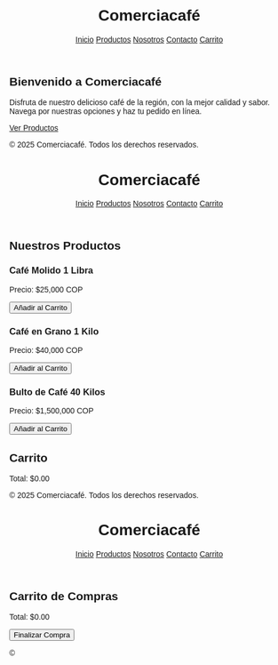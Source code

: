 <!DOCTYPE html>
<html lang="es">

<head>
  <meta charset="UTF-8">
  <meta name="viewport" content="width=device-width, initial-scale=1.0">
  <title>Comerciacafé</title>
  <script src="https://cdn.tailwindcss.com"></script>
  <style>
    body {
      font-family: Arial, sans-serif;
    }
  </style>
</head>

<body class="bg-white text-gray-800">
  <!-- Navegación -->
  <header class="bg-[#5C4033] p-4 text-white flex justify-between items-center">
    <h1 class="text-2xl font-bold">Comerciacafé</h1>
    <nav class="space-x-4">
      <a href="inicio.html" class="hover:underline">Inicio</a>
      <a href="productos.html" class="hover:underline">Productos</a>
      <a href="nosotros.html" class="hover:underline">Nosotros</a>
      <a href="contacto.html" class="hover:underline">Contacto</a>
      <a href="carrito.html" class="hover:underline font-bold">Carrito</a>
    </nav>
  </header>

  <!-- Sección de Inicio -->
  <section class="p-8 text-center">
    <h2 class="text-3xl font-bold mb-4">Bienvenido a Comerciacafé</h2>
    <p class="text-lg mb-4">Disfruta de nuestro delicioso café de la región, con la mejor calidad y sabor. Navega por nuestras opciones y haz tu pedido en línea.</p>
    <a href="productos.html" class="bg-[#8B5E3C] text-white px-6 py-2 rounded">Ver Productos</a>
  </section>

  <!-- Footer -->
  <footer class="bg-gray-100 text-center p-4 mt-8">
    <p>&copy; 2025 Comerciacafé. Todos los derechos reservados.</p>
  </footer>

</body>

</html>
<!DOCTYPE html>
<html lang="es">

<head>
  <meta charset="UTF-8">
  <meta name="viewport" content="width=device-width, initial-scale=1.0">
  <title>Comerciacafé - Productos</title>
  <script src="https://cdn.tailwindcss.com"></script>
  <script>
    // Arreglo donde se guardan los productos del carrito
    let carrito = [];

    // Función para agregar productos al carrito
    function agregarAlCarrito(nombre, precio) {
      const producto = { nombre, precio };
      carrito.push(producto); // Se agrega el producto al carrito
      actualizarCarrito(); // Actualizamos la vista del carrito
    }

    // Función para actualizar el carrito
    function actualizarCarrito() {
      const lista = document.getElementById("lista-carrito");
      lista.innerHTML = ""; // Limpiamos la lista
      let total = 0;

      carrito.forEach((producto) => {
        total += producto.precio;
        const item = document.createElement("li");
        item.textContent = `${producto.nombre} - $${producto.precio.toFixed(2)}`;
        lista.appendChild(item);
      });

      document.getElementById("total-carrito").textContent = `Total: $${total.toFixed(2)}`;
    }
  </script>
</head>

<body class="bg-white text-gray-800">
  <!-- Navegación -->
  <header class="bg-[#5C4033] p-4 text-white flex justify-between items-center">
    <h1 class="text-2xl font-bold">Comerciacafé</h1>
    <nav class="space-x-4">
      <a href="inicio.html" class="hover:underline">Inicio</a>
      <a href="productos.html" class="hover:underline font-bold">Productos</a>
      <a href="nosotros.html" class="hover:underline">Nosotros</a>
      <a href="contacto.html" class="hover:underline">Contacto</a>
      <a href="carrito.html" class="hover:underline">Carrito</a>
    </nav>
  </header>

  <!-- Sección de Productos -->
  <section class="p-8">
    <h2 class="text-2xl font-bold mb-4">Nuestros Productos</h2>
    <div class="grid grid-cols-1 sm:grid-cols-2 md:grid-cols-3 gap-6">
      <div class="border p-4 rounded shadow">
        <h3 class="font-semibold">Café Molido 1 Libra</h3>
        <p>Precio: $25,000 COP</p>
        <button onclick="agregarAlCarrito('Café Molido 1 Libra', 25000)" class="bg-[#8B5E3C] text-white px-4 py-2 rounded mt-4">Añadir al Carrito</button>
      </div>
      <div class="border p-4 rounded shadow">
        <h3 class="font-semibold">Café en Grano 1 Kilo</h3>
        <p>Precio: $40,000 COP</p>
        <button onclick="agregarAlCarrito('Café en Grano 1 Kilo', 40000)" class="bg-[#8B5E3C] text-white px-4 py-2 rounded mt-4">Añadir al Carrito</button>
      </div>
      <div class="border p-4 rounded shadow">
        <h3 class="font-semibold">Bulto de Café 40 Kilos</h3>
        <p>Precio: $1,500,000 COP</p>
        <button onclick="agregarAlCarrito('Bulto de Café 40 Kilos', 1500000)" class="bg-[#8B5E3C] text-white px-4 py-2 rounded mt-4">Añadir al Carrito</button>
      </div>
    </div>
  </section>

  <!-- Carrito de compras -->
  <section class="p-8">
    <h2 class="text-2xl font-bold mb-4">Carrito</h2>
    <ul id="lista-carrito"></ul>
    <p id="total-carrito">Total: $0.00</p>
  </section>

  <!-- Footer -->
  <footer class="bg-gray-100 text-center p-4 mt-8">
    <p>&copy; 2025 Comerciacafé. Todos los derechos reservados.</p>
  </footer>
</body>

</html>
<!DOCTYPE html>
<html lang="es">

<head>
  <meta charset="UTF-8">
  <meta name="viewport" content="width=device-width, initial-scale=1.0">
  <title>Comerciacafé - Carrito</title>
  <script src="https://cdn.tailwindcss.com"></script>
  <script>
    // Arreglo donde se guardan los productos del carrito
    let carrito = [];

    // Función para agregar productos al carrito
    function agregarAlCarrito(nombre, precio) {
      const producto = { nombre, precio };
      carrito.push(producto);
      actualizarCarrito();
    }

    // Función para actualizar el carrito
    function actualizarCarrito() {
      const lista = document.getElementById("lista-carrito");
      lista.innerHTML = "";
      let total = 0;

      carrito.forEach((producto) => {
        total += producto.precio;
        const item = document.createElement("li");
        item.textContent = `${producto.nombre} - $${producto.precio.toFixed(2)}`;
        lista.appendChild(item);
      });

      document.getElementById("total-carrito").textContent = `Total: $${total.toFixed(2)}`;
    }

    // Finalizar compra
    function finalizarCompra() {
      if (carrito.length === 0) {
        alert("Tu carrito está vacío. Añade productos para continuar.");
      } else {
        alert("Compra realizada con éxito. ¡Gracias por tu pedido!");
        carrito = [];
        actualizarCarrito();
      }
    }
  </script>
</head>

<body class="bg-white text-gray-800">
  <!-- Navegación -->
  <header class="bg-[#5C4033] p-4 text-white flex justify-between items-center">
    <h1 class="text-2xl font-bold">Comerciacafé</h1>
    <nav class="space-x-4">
      <a href="inicio.html" class="hover:underline">Inicio</a>
      <a href="productos.html" class="hover:underline">Productos</a>
      <a href="nosotros.html" class="hover:underline">Nosotros</a>
      <a href="contacto.html" class="hover:underline">Contacto</a>
      <a href="carrito.html" class="hover:underline font-bold">Carrito</a>
    </nav>
  </header>

  <!-- Sección de Carrito -->
  <section class="p-8">
    <h2 class="text-2xl font-bold mb-4">Carrito de Compras</h2>
    <ul id="lista-carrito"></ul>
    <p id="total-carrito">Total: $0.00</p>
    <button onclick="finalizarCompra()" class="bg-[#8B5E3C] text-white px-6 py-2 rounded mt-4">Finalizar Compra</button>
  </section>

  <!-- Footer -->
  <footer class="bg-gray-100 text-center p-4 mt-8">
    <p>&copy;
